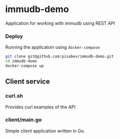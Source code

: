 # immudb-demo

Application for working with immudb using REST API

### Deploy
Running the applicatoin using `docker-compose`
```bash
git clone git@github.com:pisabev/immudb-demo.git
cd immudb-demo
docker-compose up
```

## Client service

### curl.sh
Provides curl examples of the API

### client/main.go
Simple client application written in Go.